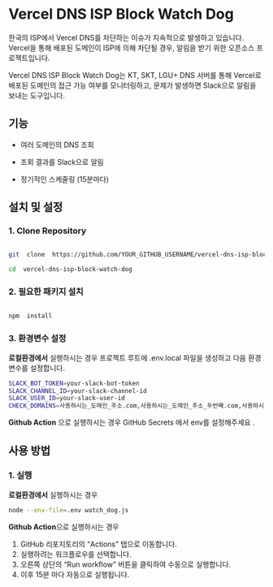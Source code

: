 # Vercel DNS ISP Block Watch Dog

  

한국의 ISP에서 Vercel DNS를 차단하는 이슈가 지속적으로 발생하고 있습니다.
Vercel을 통해 배포된 도메인이 ISP에 의해 차단될 경우, 알림을 받기 위한 오픈소스 프로젝트입니다.

Vercel DNS ISP Block Watch Dog는 KT, SKT, LGU+ DNS 서버를 통해 Vercel로 배포된 도메인의 접근 가능 여부를 모니터링하고, 문제가 발생하면 Slack으로 알림을 보내는 도구입니다.

## 기능

  

- 여러 도메인의 DNS 조회

- 조회 결과를 Slack으로 알림

- 정기적인 스케줄링 (15분마다)

  

## 설치 및 설정

  

### 1. Clone Repository

  

```sh

git  clone  https://github.com/YOUR_GITHUB_USERNAME/vercel-dns-isp-block-watch-dog.git

cd  vercel-dns-isp-block-watch-dog

```

  

### 2. 필요한 패키지 설치

  

```sh

npm  install

```

### 3. 환경변수 설정

**로컬환경에서** 실행하시는 경우
프로젝트 루트에 .env.local 파일을 생성하고 다음 환경 변수를 설정합니다.
```sh
SLACK_BOT_TOKEN=your-slack-bot-token
SLACK_CHANNEL_ID=your-slack-channel-id
SLACK_USER_ID=your-slack-user-id
CHECK_DOMAINS=사용하시는_도메인_주소.com,사용하시는_도메인_주소_두번째.com,사용하시는_도메인_주소_세번째.com
```
**Github Action** 으로 실행하시는 경우
GitHub Secrets 에서 env를 설정해주세요 .


## 사용 방법

### 1.  실행

**로컬환경에서** 실행하시는 경우
```sh
node --env-file=.env watch_dog.js
```

**Github Action**으로 실행하시는 경우

1. GitHub 리포지토리의 “Actions” 탭으로 이동합니다.
2. 실행하려는 워크플로우를 선택합니다.
3. 오른쪽 상단의 “Run workflow” 버튼을 클릭하여 수동으로 실행합니다.
4. 이후 15분 마다 자동으로 실행됩니다. 